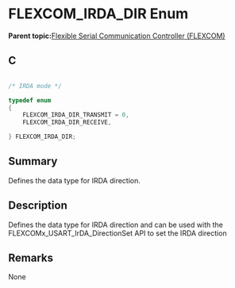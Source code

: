 # FLEXCOM\_IRDA\_DIR Enum

**Parent topic:**[Flexible Serial Communication Controller \(FLEXCOM\)](GUID-137968B9-4089-44C6-9B5A-2F30929F6852.md)

## C

```c

/* IRDA mode */

typedef enum
{
    FLEXCOM_IRDA_DIR_TRANSMIT = 0,
    FLEXCOM_IRDA_DIR_RECEIVE,

} FLEXCOM_IRDA_DIR;

```

## Summary

Defines the data type for IRDA direction.

## Description

Defines the data type for IRDA direction and can be used with the FLEXCOMx\_USART\_IrDA\_DirectionSet API to set the IRDA direction

## Remarks

None

